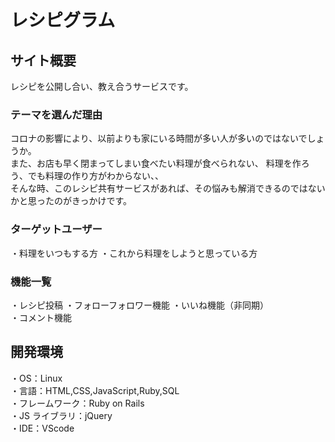 # レシピグラム  

## サイト概要  
レシピを公開し合い、教え合うサービスです。  

### テーマを選んだ理由  
コロナの影響により、以前よりも家にいる時間が多い人が多いのではないでしょうか。  
また、お店も早く閉まってしまい食べたい料理が食べられない、
料理を作ろう、でも料理の作り方がわからない、、  
そんな時、このレシピ共有サービスがあれば、その悩みも解消できるのではないかと思ったのがきっかけです。  

### ターゲットユーザー  
・料理をいつもする方
・これから料理をしようと思っている方  

### 機能一覧  
・レシピ投稿
・フォローフォロワー機能
・いいね機能（非同期）  
・コメント機能  

## 開発環境  
・OS：Linux  
・言語：HTML,CSS,JavaScript,Ruby,SQL  
・フレームワーク：Ruby on Rails  
・JS ライブラリ：jQuery  
・IDE：VScode  

